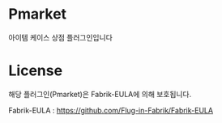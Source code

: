 # Pmarket
아이템 케이스 상점 플러그인입니다

# License
해당 플러그인(Pmarket)은 Fabrik-EULA에 의해 보호됩니다.

Fabrik-EULA : https://github.com/Flug-in-Fabrik/Fabrik-EULA
